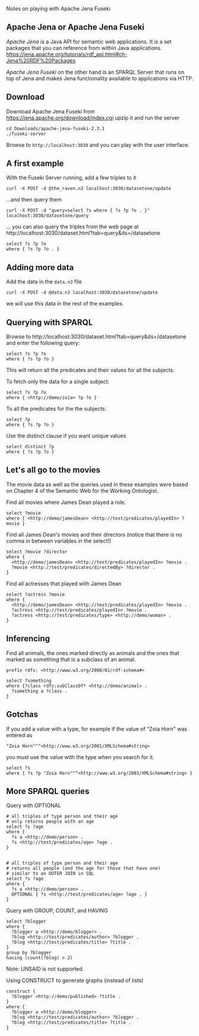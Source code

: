 Notes on playing with Apache Jena Fuseki


## Apache Jena or Apache Jena Fuseki
*Apache Jena* is a Java API for semantic web applications. It is a set packages that you can reference from within Java applications. https://jena.apache.org/tutorials/rdf_api.html#ch-Jena%20RDF%20Packages

*Apache Jena Fuseki* on the other hand is an SPARQL Server that runs on top of Jena and makes Jena functionality available to applications via HTTP.


## Download
Download Apache Jena Fuseki from https://jena.apache.org/download/index.cgi upzip it and run the server

    cd Downloads/apache-jena-fuseki-2.3.1
    ./fuseki-server

Browse to `http://localhost:3030` and you can play with the user interface.


## A first example
With the Fuseki Server running, add a few triples to it

    curl -X POST -d @the_raven.n3 localhost:3030/datasetone/update

...and then query them

    curl -X POST -d "query=select ?s where { ?s ?p ?o . }" localhost:3030/datasetone/query

... you can also query the triples from the web page at http://localhost:3030/dataset.html?tab=query&ds=/datasetone

    select ?s ?p ?o
    where { ?s ?p ?o . }


## Adding more data

Add the data in the `data.n3` file

    curl -X POST -d @data.n3 localhost:3030/datasetone/update

we will use this data in the rest of the examples.


## Querying with SPARQL
Browse to http://localhost:3030/dataset.html?tab=query&ds=/datasetone and enter the following query:

    select ?s ?p ?o
    where { ?s ?p ?o }

This will return all the predicates and their values for all the subjects.

To fetch only the data for a single subject:

    select ?s ?p ?o
    where { <http://demo/zoia> ?p ?o }

To all the predicates for the the subjects:

    select ?p
    where { ?s ?p ?o }

Use the distinct clause if you want unique values

    select distinct ?p
    where { ?s ?p ?o }


## Let's all go to the movies
The movie data as well as the queries used in these examples were based on Chapter 4 of the Semantic Web for the Working Ontologist.

Find all movies where James Dean played a role.

    select ?movie
    where { <http://demo/jamesDean> <http://test/predicates/playedIn> ?movie }


Find all James Dean's movies and their directors (notice that there is no comma in between variables in the select!)

    select ?movie ?director
    where {
      <http://demo/jamesDean> <http://test/predicates/playedIn> ?movie .
      ?movie <http://test/predicates/directedBy> ?director .
    }

Find all actresses that played with James Dean

    select ?actress ?movie
    where {
      <http://demo/jamesDean> <http://test/predicates/playedIn> ?movie .
      ?actress <http://test/predicates/playedIn> ?movie .
      ?actress <http://test/predicates/type> <http://demo/woman> .
    }


## Inferencing
Find all animals, the ones marked directly as animals and the ones that marked as something that is a subclass of an animal.

    prefix rdfs: <http://www.w3.org/2000/01/rdf-schema#>

    select ?something
    where {?class rdfs:subClassOf* <http://demo/animal> .
      ?something a ?class .
    }


## Gotchas
If you add a value with a type, for example if the value of "Zoia Horn" was entered as

    "Zoia Horn"^^<http://www.w3.org/2001/XMLSchema#string>

you must use the value with the type when you search for it.

    select ?s
    where { ?s ?p "Zoia Horn"^^<http://www.w3.org/2001/XMLSchema#string> }



## More SPARQL queries
Query with OPTIONAL

    # all triples of type person and their age
    # only returns people with an age
    select ?s ?age
    where {
      ?s a <http://demo/person> .
      ?s <http://test/predicates/age> ?age .
    }


    # all triples of type person and their age
    # returns all people (and the age for those that have one)
    # similar to an OUTER JOIN in SQL
    select ?s ?age
    where {
      ?s a <http://demo/person> .
      OPTIONAL { ?s <http://test/predicates/age> ?age . }
    }


Query with GROUP, COUNT, and HAVING

    select ?blogger
    where {
      ?blogger a <http://demo/blogger> .
      ?blog <http://test/predicates/author> ?blogger .
      ?blog <http://test/predicates/title> ?title .
    }
    group by ?blogger
    having (count(?blog) > 2)


Note: UNSAID is not supported.


Using CONSTRUCT to generate graphs (instead of lists)

    construct {
      ?blogger <http://demo/published> ?title .
    }
    where {
      ?blogger a <http://demo/blogger> .
      ?blog <http://test/predicates/author> ?blogger .
      ?blog <http://test/predicates/title> ?title .
    }


